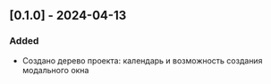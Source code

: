 ## [0.1.0] - 2024-04-13
### Added
- Создано дерево проекта: календарь и возможность создания
модального окна 